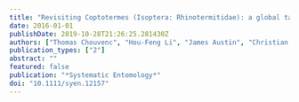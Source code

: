 ```yaml
---
title: "Revisiting Coptotermes (Isoptera: Rhinotermitidae): a global taxonomic road map for species validity and distribution of an economically important subterranean termite genus"
date: 2016-01-01
publishDate: 2019-10-28T21:26:25.281430Z
authors: ["Thomas Chouvenc", "Hou-Feng Li", "James Austin", "Christian Bordereau", "Thomas Bourguignon", "Stephen L. Cameron", "Eliana M. Cancello", "Reginaldo Constantino", "Ana Maria Costa-Leonardo", "Paul Eggleton", "Theodore A. Evans", "Brian Forschler", "J. Kenneth Grace", "Claudia Husseneder", "Jan Kreckk", "Chow-Yang Lee", "Timothy Lee", "Nathan Lo", "Matthew Messenger", "Aaron Mullins", "Alain Robert", "Yves Roisin", "Rudolf H. Scheffrahn", "David Sillam-Dusses", "Jan ŠobotnÍk", "Allen Szalanski", "Yoko Takematsu", "Edward L. Vargo", "Akinori Yamada", "Tsuyoshi Yoshimura", "Nan-Yao Su"]
publication_types: ["2"]
abstract: ""
featured: false
publication: "*Systematic Entomology*"
doi: "10.1111/syen.12157"
---
```


